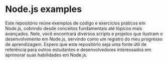 # Node.js examples
Este repositório reúne exemplos de código e exercícios práticos em Node.js, cobrindo desde conceitos fundamentais até tópicos mais avançados. Nele, você encontrará diversos scripts e projetos que ilustram o desenvolvimento em Node.js, servindo como um registro do meu progresso de aprendizagem. Espero que este repositório seja uma fonte útil de referência para outros estudantes e desenvolvedores interessados em aprimorar suas habilidades em Node.js.
